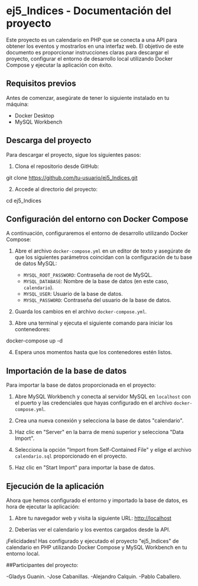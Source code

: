 # ej5_Indices - Documentación del proyecto

Este proyecto es un calendario en PHP que se conecta a una API para obtener los eventos y mostrarlos en una interfaz web. El objetivo de este documento es proporcionar instrucciones claras para descargar el proyecto, configurar el entorno de desarrollo local utilizando Docker Compose y ejecutar la aplicación con éxito.

## Requisitos previos

Antes de comenzar, asegúrate de tener lo siguiente instalado en tu máquina:

- Docker Desktop
- MySQL Workbench

## Descarga del proyecto

Para descargar el proyecto, sigue los siguientes pasos:

1. Clona el repositorio desde GitHub:

git clone https://github.com/tu-usuario/ej5_Indices.git


2. Accede al directorio del proyecto:

cd ej5_Indices


## Configuración del entorno con Docker Compose

A continuación, configuraremos el entorno de desarrollo utilizando Docker Compose:

1. Abre el archivo `docker-compose.yml` en un editor de texto y asegúrate de que los siguientes parámetros coincidan con la configuración de tu base de datos MySQL:

   - `MYSQL_ROOT_PASSWORD`: Contraseña de root de MySQL.
   - `MYSQL_DATABASE`: Nombre de la base de datos (en este caso, `calendario`).
   - `MYSQL_USER`: Usuario de la base de datos.
   - `MYSQL_PASSWORD`: Contraseña del usuario de la base de datos.

2. Guarda los cambios en el archivo `docker-compose.yml`.

3. Abre una terminal y ejecuta el siguiente comando para iniciar los contenedores:

docker-compose up -d


4. Espera unos momentos hasta que los contenedores estén listos.

## Importación de la base de datos

Para importar la base de datos proporcionada en el proyecto:

1. Abre MySQL Workbench y conecta al servidor MySQL en `localhost` con el puerto y las credenciales que hayas configurado en el archivo `docker-compose.yml`.

2. Crea una nueva conexión y selecciona la base de datos "calendario".

3. Haz clic en "Server" en la barra de menú superior y selecciona "Data Import".

4. Selecciona la opción "Import from Self-Contained File" y elige el archivo `calendario.sql` proporcionado en el proyecto.

5. Haz clic en "Start Import" para importar la base de datos.

## Ejecución de la aplicación

Ahora que hemos configurado el entorno y importado la base de datos, es hora de ejecutar la aplicación:

1. Abre tu navegador web y visita la siguiente URL: [http://localhost](http://localhost)

2. Deberías ver el calendario y los eventos cargados desde la API.

¡Felicidades! Has configurado y ejecutado el proyecto "ej5_Indices" de calendario en PHP utilizando Docker Compose y MySQL Workbench en tu entorno local.

##Participantes del proyecto:

-Gladys Guanin.
-Jose Cabanillas.
-Alejandro Calquin.
-Pablo Caballero.



